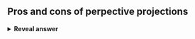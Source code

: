 ## Pros and cons of perpective projections
<details>
<summary><b>Reveal answer</b></summary>
pro: size varies inversely with distance (realistic<br>Cons:<br>- distance and angles not preserved<br>- Parallel lines do not remain parallel
</details>
